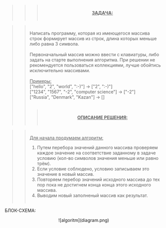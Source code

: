 <!-- git# itog_work1 
Итоговая контрольная работа 1 по блоку Разработчик.  -->

<br>

>>><center><u><b><br>ЗАДАЧА:</b></u><br><br></center>

>><br>Написать программу, которая из имеющегося массива строк формирует массив из строк, длина которых меньше либо равна 3 символа. 
<br><br>
Первоначальный массив можно ввести с клавиатуры, либо задать на старте выполнения алгоритма. При решении не рекомендуется пользоваться коллекциями, лучше обойтись исключительно массивами.<br><br>
<u>Примеры:</u><br>
["hello", "2", "world", ":-)"] -> ["2", ":-)"] <br>
["1234", "1567", "-2", "computer science"] -> ["-2"] <br>
["Russia", "Denmark", "Kazan"] -> [] <br><br>
>>><center><br><u><b>ОПИСАНИЕ РЕШЕНИЯ:</b></u><br><br></center>

>><br><u>Для начала продумаем алгоритм:</u>
>>1. Путем перебора значений данного массива проверяем каждое значение на соответствие заданному в задаче условию (кол-во символов значения меньше или равно трём).
>>2. Если условие соблюдено, условию записываем это значение в новый массив.
>>3. Повторяем перебор значений исходного массива до тех пор пока не достигнем конца конца этого исходного массива.
>>4. Выводим новый заполненый массив как результат. <br><br>

БЛОК-СХЕМА:<br>
<center>
![algoritm](diagram.png)
